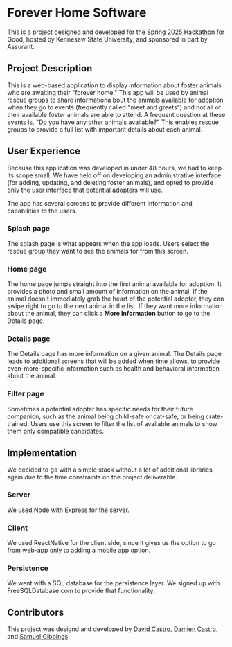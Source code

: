 # Forever Home Software

This is a project designed and developed for the Spring 2025 Hackathon for Good,
hosted by Kennesaw State University, and sponsored in part by Assurant.

## Project Description

This is a web-based application to display information about foster animals who
are awaiting their "forever home." This app will be used by animal rescue groups
to share informationa bout the animals available for adoption when they go to
events (frequently called "meet and greets") and not all of their available
foster animals are able to attend. A frequent question at these events is, "Do
you have any other animals available?" This enables rescue groups to provide a
full list with important details about each animal.

## User Experience

Because this application was developed in under 48 hours, we had to keep its
scope small. We have held off on developing an administrative interface (for
adding, updating, and deleting foster animals), and opted to provide only the
user interface that potential adopters will use.

The app has several screens to provide different information and capabilities to
the users.

### Splash page

The splash page is what appears when the app loads. Users select the rescue
group they want to see the animals for from this screen.

### Home page

The home page jumps straight into the first animal available for adoption. It
provides a photo and small amount of information on the animal. If the animal
doesn't immediately grab the heart of the potential adopter, they can swipe
right to go to the next animal in the list. If they want more information about
the animal, they can click a **More Information** button to go to the Details
page.

### Details page

The Details page has more information on a given animal. The Details page leads
to additional screens that will be added when time allows, to provide
even-more-specific information such as health and behavioral information about
the animal.

### Filter page

Sometimes a potential adopter has specific needs for their future companion,
such as the animal being child-safe or cat-safe, or being crate-trained. Users
use this screen to filter the list of available animals to show them only
compatible candidates.

## Implementation

We decided to go with a simple stack without a lot of additional libraries,
again due to the time constraints on the project deliverable.

### Server

We used Node with Express for the server.

### Client

We used ReactNative for the client side, since it gives us the option to go from
web-app only to adding a mobile app option.

### Persistence

We went with a SQL database for the persistence layer. We signed up with
FreeSQLDatabase.com to provide that functionality.

## Contributors

This project was designd and developed by
[David Castro](https://github.com/logofile),
[Damien Castro](https://github.com/damiencastro), and
[Samuel Gibbings](https://github.com/).
